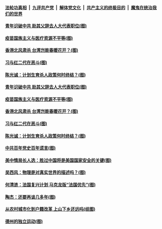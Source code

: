 

####  [法轮功真相](../../../../basic/blob/master/README.md?t=02262131) &nbsp;|&nbsp; [九评共产党](../../../../9ping.md/blob/master/README.md?t=02262131) &nbsp;|&nbsp; [解体党文化](../../../../jtdwh.md/blob/master/README.md?t=02262131)  &nbsp;|&nbsp; [共产主义的终极目的](../../../../gczydzjmd.md/blob/master/README.md?t=02262131) &nbsp;|&nbsp; [魔鬼在统治我们的世界](../../../../mgztzwmdsj.md/blob/master/README.md?t=02262131) 

#### [青年识破中共 助其父辞去人大代表职位(图)](../pages/p4/963776.md?t=02262131) 


#### [疫苗国族主义与医疗资源不平等(图)](../pages/p4/963770.md?t=02262131) 

#### [香港北风肃杀 台湾岂能春暖花开？(图)](../pages/p4/963765.md?t=02262131) 

#### [习与红二代在恶斗(图)](../pages/p4/963766.md?t=02262131) 

#### [陈光诚：计划生育杀人政策何时终结？(图)](../pages/p4/963755.md?t=02262131) 



#### [青年识破中共 助其父辞去人大代表职位(图)](../pages/p4/963776.md?t=02262131) 


#### [疫苗国族主义与医疗资源不平等(图)](../pages/p4/963770.md?t=02262131) 

#### [香港北风肃杀 台湾岂能春暖花开？(图)](../pages/p4/963765.md?t=02262131) 

#### [习与红二代在恶斗(图)](../pages/p4/963766.md?t=02262131) 

#### [陈光诚：计划生育杀人政策何时终结？(图)](../pages/p4/963755.md?t=02262131) 

#### [中共百年党史百年谎言(图)](../pages/p4/963753.md?t=02262131) 

#### [美中情局长人选：胜过中国将是美国国家安全的关键(图)](../pages/p4/963708.md?t=02262131) 


#### [吴西风：物理是对真实世界的描述吗？(图)](../pages/p4/963705.md?t=02262131) 


#### [何清涟：法国复兴计划 马克龙版“法国优先”(图)](../pages/p4/963669.md?t=02262131) 

#### [陶杰：还要再谈几多年(图)](../pages/p4/963667.md?t=02262131) 


#### [从农村城市化到户籍改革 上山下乡还远吗(组图)](../pages/p4/963538.md?t=02262131) 



#### [德州的独立运动(图)](../pages/p4/963550.md?t=02262131) 

